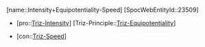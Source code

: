 ﻿---
type: TrizContradiction
aliases:
- Intensity+Equipotentiality-Speed
license: CC BY-SA 4.0
copyright: https://github.com/SpocWeb
IsDeleted: false
IsReadOnly: false
Confidential: public
tags: 
- Triz/Contradiction
---
[name::Intensity+Equipotentiality-Speed]
[SpocWebEntityId::23509]
+ [pro::[Triz-Intensity](tech/Triz/Parameter/Triz-Intensity.md)]
[Triz-Principle::[Triz-Equipotentiality](tech/Triz/Principle/Triz-Equipotentiality.md)]
- [con::[Triz-Speed](tech/Triz/Parameter/Triz-Speed.md)]

